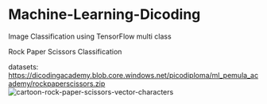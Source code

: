 # Machine-Learning-Dicoding
Image Classification using TensorFlow multi class

Rock Paper Scissors Classification

datasets: https://dicodingacademy.blob.core.windows.net/picodiploma/ml_pemula_academy/rockpaperscissors.zip
![cartoon-rock-paper-scissors-vector-characters](https://user-images.githubusercontent.com/61892969/83597672-18e9b880-a592-11ea-81fe-4a59ef8ba9f9.jpg)
